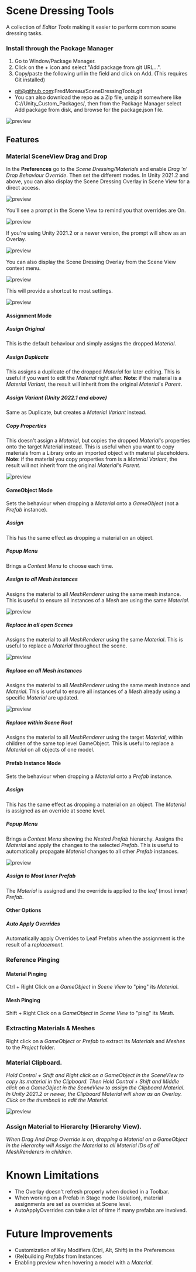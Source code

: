# Scene Dressing Tools
 A collection of *Editor Tools* making it easier to perform common scene dressing tasks.

### Install through the Package Manager
1. Go to Window/Package Manager.
2. Click on the + icon and select "Add package from git URL...".
2. Copy/paste the following url in the field and click on Add. (This requires Git installed)
- git@github.com:FredMoreau/SceneDressingTools.git
- You can also download the repo as a Zip file, unzip it somewhere like C://Unity_Custom_Packages/, then from the Package Manager select Add package from disk, and browse for the package.json file.

![preview](/Documentation~/images/package_manager.png)

## Features
### Material SceneView Drag and Drop
In the **Preferences** go to the *Scene Dressing/Materials* and enable *Drag 'n' Drop Behaviour Override*. Then set the different modes.
In Unity 2021.2 and above, you can also display the Scene Dressing Overlay in Scene View for a direct access.

![preview](/Documentation~/images/preferences.png)

You'll see a prompt in the Scene View to remind you that overrides are On.

![preview](/Documentation~/images/unity_2021_1_prompt.png)

If you're using Unity 2021.2 or a newer version, the prompt will show as an Overlay.

![preview](/Documentation~/images/overlay_prompt.png)

You can also display the Scene Dressing Overlay from the Scene View context menu.

![preview](/Documentation~/images/overlay_menu.png)

This will provide a shortcut to most settings.

![preview](/Documentation~/images/overlay_toolbar.png)

#### Assignment Mode

##### Assign Original
This is the default behaviour and simply assigns the dropped *Material*.

##### Assign Duplicate
This assigns a duplicate of the dropped *Material* for later editing. This is useful if you want to edit the *Material* right after.
**Note**: if the material is a *Material Variant*, the result will inherit from the original *Material*'s *Parent*.

##### Assign Variant (Unity 2022.1 and above)
Same as Duplicate, but creates a *Material Variant* instead.

##### Copy Properties
This doesn't assign a *Material*, but copies the dropped *Material*'s properties onto the target Material instead. This is useful when you want to copy materials from a Library onto an imported object with material placeholders.
**Note**: if the material you copy properties from is a *Material Variant*, the result will not inherit from the original *Material*'s *Parent*.

![preview](/Documentation~/images/copy_properties_over_target.gif)

#### GameObject Mode
Sets the behaviour when dropping a *Material* onto a *GameObject* (not a *Prefab* instance).

##### Assign
This has the same effect as dropping a material on an object.

##### Popup Menu
Brings a *Context Menu* to choose each time.

##### Assign to all *Mesh* instances
Assigns the material to all *MeshRenderer* using the same mesh instance. This is useful to ensure all instances of a *Mesh* are using the same *Material*.

![preview](/Documentation~/images/propagate_to_mesh_instances.gif)

##### Replace in all open Scenes
Assigns the material to all *MeshRenderer* using the same *Material*.
This is useful to replace a *Material* throughout the scene.

![preview](/Documentation~/images/propagate_to_materials.gif)

##### Replace on all *Mesh* instances
Assigns the material to all *MeshRenderer* using the same mesh instance and *Material*. This is useful to ensure all instances of a *Mesh* already using a specific *Material* are updated.

![preview](/Documentation~/images/propagate_instances_materials.gif)

##### Replace within Scene Root
Assigns the material to all *MeshRenderer* using the target *Material*, within children of the same top level GameObject. This is useful to replace a *Material* on all objects of one model.

#### Prefab Instance Mode
Sets the behaviour when dropping a *Material* onto a *Prefab* instance.

##### Assign
This has the same effect as dropping a material on an object. The *Material* is assigned as an override at scene level.

##### Popup Menu
Brings a *Context Menu* showing the *Nested Prefab* hierarchy.
Assigns the *Material* and apply the changes to the selected *Prefab*. This is useful to automatically propagate *Material* changes to all other *Prefab* instances.

![preview](/Documentation~/images/assign_and_apply_overrides.gif)

##### Assign to Most Inner Prefab
The *Material* is assigned and the override is applied to the *leaf* (most inner) *Prefab*.

#### Other Options

##### Auto Apply Overrides
Automatically apply Overrides to Leaf Prefabs when the assignment is the result of a *replacement*.

### Reference Pinging

#### Material Pinging
Ctrl + Right Click on a *GameObject* in *Scene View* to "ping" its *Material*.

#### Mesh Pinging
Shift + Right Click on a *GameObject* in *Scene View* to "ping" its *Mesh*.

### Extracting Materials & Meshes
Right click on a *GameObject* or *Prefab* to extract its *Materials* and *Meshes* to the *Project* folder.

### Material Clipboard.

*Hold Control + Shift and Right click on a GameObject in the SceneView to copy its material in the Clipboard.*
*Then Hold Control + Shift and Middle click on a GameObject in the SceneView to assign the Clipboard Material.*
*In Unity 2021.2 or newer, the Clipboard Material will show as an Overlay. Click on the thumbnail to edit the Material.*

![preview](/Documentation~/images/material_clipboard_demo.gif)

### Assign Material to Hierarchy (Hierarchy View).

*When Drag And Drop Override is on, dropping a Material on a GameObject in the Hierarchy will Assign the Material to all Material IDs of all MeshRenderers in children.*

# Known Limitations
- The Overlay doesn't refresh properly when docked in a Toolbar.
- When working on a Prefab in Stage mode (Isolation), material assignments are set as overrides at Scene level.
- AutoApplyOverrides can take a lot of time if many prefabs are involved.

# Future Improvements
- Customization of Key Modifiers (Ctrl, Alt, Shift) in the Preferemces
- (Re)building *Prefabs* from Instances
- Enabling preview when hovering a model with a *Material*.


